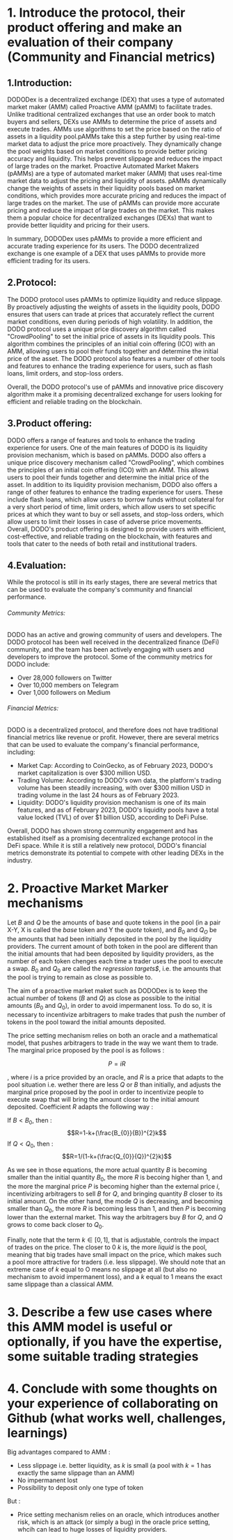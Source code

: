



# 1. Introduce the protocol, their product offering and make an evaluation of their company (Community and Financial metrics)

## 1.Introduction:
DODODex is a decentralized exchange (DEX) that uses a type of automated market maker (AMM) called Proactive AMM (pAMM) to facilitate trades.
Unlike traditional centralized exchanges that use an order book to match buyers and sellers, DEXs use AMMs to determine the price of assets and execute trades. AMMs use algorithms to set the price based on the ratio of assets in a liquidity pool.pAMMs take this a step further by using real-time market data to adjust the price more proactively. They dynamically change the pool weights based on market conditions to provide better pricing accuracy and liquidity. This helps prevent slippage and reduces the impact of large trades on the market.
Proactive Automated Market Makers (pAMMs) are a type of automated market maker (AMM) that uses real-time market data to adjust the pricing and liquidity of assets. pAMMs dynamically change the weights of assets in their liquidity pools based on market conditions, which provides more accurate pricing and reduces the impact of large trades on the market.
The use of pAMMs can provide more accurate pricing and reduce the impact of large trades on the market. This makes them a popular choice for decentralized exchanges (DEXs) that want to provide better liquidity and pricing for their users. 

In summary, DODODex uses pAMMs to provide a more efficient and accurate trading experience for its users. The DODO decentralized exchange is one example of a DEX that uses pAMMs to provide more efficient trading for its users.

## 2.Protocol: 
The DODO protocol uses pAMMs to optimize liquidity and reduce slippage. By proactively adjusting the weights of assets in the liquidity pools, DODO ensures that users can trade at prices that accurately reflect the current market conditions, even during periods of high volatility.
In addition, the DODO protocol uses a unique price discovery algorithm called "CrowdPooling" to set the initial price of assets in its liquidity pools. This algorithm combines the principles of an initial coin offering (ICO) with an AMM, allowing users to pool their funds together and determine the initial price of the asset.
The DODO protocol also features a number of other tools and features to enhance the trading experience for users, such as flash loans, limit orders, and stop-loss orders.

Overall, the DODO protocol's use of pAMMs and innovative price discovery algorithm make it a promising decentralized exchange for users looking for efficient and reliable trading on the blockchain.

## 3.Product offering:
DODO offers a range of features and tools to enhance the trading experience for users.
One of the main features of DODO is its liquidity provision mechanism, which is based on pAMMs.
DODO also offers a unique price discovery mechanism called "CrowdPooling", which combines the principles of an initial coin offering (ICO) with an AMM. This allows users to pool their funds together and determine the initial price of the asset.
In addition to its liquidity provision mechanism, DODO also offers a range of other features to enhance the trading experience for users. These include flash loans, which allow users to borrow funds without collateral for a very short period of time, limit orders, which allow users to set specific prices at which they want to buy or sell assets, and stop-loss orders, which allow users to limit their losses in case of adverse price movements.
Overall, DODO's product offering is designed to provide users with efficient, cost-effective, and reliable trading on the blockchain, with features and tools that cater to the needs of both retail and institutional traders.

## 4.Evaluation:

While the protocol is still in its early stages, there are several metrics that can be used to evaluate the company's community and financial performance.

###### Community Metrics:

DODO has an active and growing community of users and developers. The DODO protocol has been well received in the decentralized finance (DeFi) community, and the team has been actively engaging with users and developers to improve the protocol. Some of the community metrics for DODO include:

   + Over 28,000 followers on Twitter
   + Over 10,000 members on Telegram
   + Over 1,000 followers on Medium

###### Financial Metrics:

DODO is a decentralized protocol, and therefore does not have traditional financial metrics like revenue or profit. However, there are several metrics that can be used to evaluate the company's financial performance, including:

   + Market Cap: According to CoinGecko, as of February 2023, DODO's market capitalization is over $300 million USD.
   + Trading Volume: According to DODO's own data, the platform's trading volume has been steadily increasing, with over $300 million USD in trading volume in the last 24 hours as of February 2023.
   + Liquidity: DODO's liquidity provision mechanism is one of its main features, and as of February 2023, DODO's liquidity pools have a total value locked (TVL) of over $1 billion USD, according to DeFi Pulse.

Overall, DODO has shown strong community engagement and has established itself as a promising decentralized exchange protocol in the DeFi space. While it is still a relatively new protocol, DODO's financial metrics demonstrate its potential to compete with other leading DEXs in the industry.

# 2. Proactive Market Marker mechanisms


Let $B$ and $Q$ be the amounts of base and quote tokens in the pool (in a pair X-Y, X is called the *base* token and Y the *quote* token), and $B_{0}$ and $Q_{O}$ be the amounts that had been initially deposited in the pool by the liquidity providers. The current amount of both token in the pool are different than the initial amounts that had been deposited by liquidity providers, as the number of each token chenges each time a trader uses the pool to execute a swap. $B_{0}$ and $Q_{0}$ are called the *regression targets$*, i.e. the amounts that the pool is trying to remain as close as possible to. 

The aim of a proactive market maket such as DODODex is to keep the actual number of tokens ($B$ and $Q$) as close as possible to the initial amounts ($B_{0}$ and $Q_{0}$), in order to avoid impermanent loss. To do so, it is necessary to incentivize arbitragers to make trades that push the number of tokens in the pool toward the initial amounts deposited. 

The price setting mechanism relies on both an oracle and a mathematical model, that pushes arbitragers to trade in the way we want them to trade. The marginal price proposed by the pool is as follows : 

$$P=iR$$

, where $i$ is a price provided by an oracle, and $R$ is a price that adapts to the pool situation i.e. wether there are less $Q$ or $B$ than initially, and adjusts the marginal price proposed by the pool in order to incentivize people to execute swap that will bring the amount closer to the initial amount deposited. Coefficient $R$ adapts the following way : 

If $B < B_{0}$, then : $$R=1-k+(\frac{B_{0}}{B})^{2}k$$
If $Q < Q_{0}$, then : $$R=1/(1-k+(\frac{Q_{0}}{Q})^{2}k)$$

As we see in those equations, the more actual quantity $B$ is becoming smaller than the initial quantity $B_{0}$, the more $R$ is becoing higher than 1, and the more the marginal price $P$ is becoming higher than the external price $i$, incentivizing arbitragers to sell $B$ for $Q$, and bringing quantity $B$ closer to its initial amount. On the other hand, the mode $Q$ is decreasing, and becoming smaller than $Q_{0}$, the more $R$ is becoming less than 1, and then $P$ is becoming lower than the external market. This way the arbitragers buy $B$ for $Q$, and $Q$ grows to come back closer to $Q_{0}$. 

Finally, note that the term $k \in [0,1]$, that is adjustable, controls the impact of trades on the price. The closer to 0 $k$ is, the more *liquid* is the pool, meaning that big trades have small impact on the price, which makes such a pool more attractive for traders (i.e. less slippage). We should note that an extreme case of $k$ equal to O means no slippage at all (but also no mechanism to avoid impermanent loss), and a $k$ equal to $1$ means the exact same slippage than a classical AMM. 


# 3. Describe a few use cases where this AMM model is useful or optionally, if you have the expertise, some suitable trading strategies

# 4. Conclude with some thoughts on your experience of collaborating on Github (what works well, challenges, learnings)

Big advantages compared to AMM : 
- Less slippage i.e. better liquidity, as $k$ is small (a pool with $k=1$ has exactly the same slippage than an AMM)
- No impermanent lost 
- Possibility to deposit only one type of token

But : 
- Price setting mechanism relies on an oracle, which introduces another risk, which is an attack (or simply a bug) in the oracle price setting, whcih can lead to huge losses of liquidity providers. 
